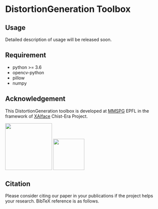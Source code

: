 
# DistortionGeneration Toolbox


## Usage
Detailed description of usage will be released soon.


## Requirement
* python >= 3.6
* opencv-python
* pillow
* numpy 


## Acknowledgement
This DistortionGeneration toolbox is developed at [MMSPG](https://mmspg.epfl.ch/) EPFL in the framework of [XAIface](https://xaiface.eurecom.fr/) Chist-Era Project.
<p float="left">
<img src="./resources/logo-epfl.png" width="150" >   
<img src="./resources/mmspglogo.png" width="100" >
</p>



## Citation
Please consider citing our paper in your publications if the project helps your research. BibTeX reference is as follows.
